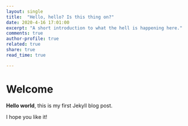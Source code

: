 ```yaml
---
layout: single
title:  "Hello, hello? Is this thing on?"
date: 2020-4-16 17:01:00
excerpt: "A short introduction to what the hell is happening here."
comments: true 
author-profile: true
related: true
share: true
read_time: true

---
```


# Welcome

**Hello world**, this is my first Jekyll blog post.

I hope you like it!